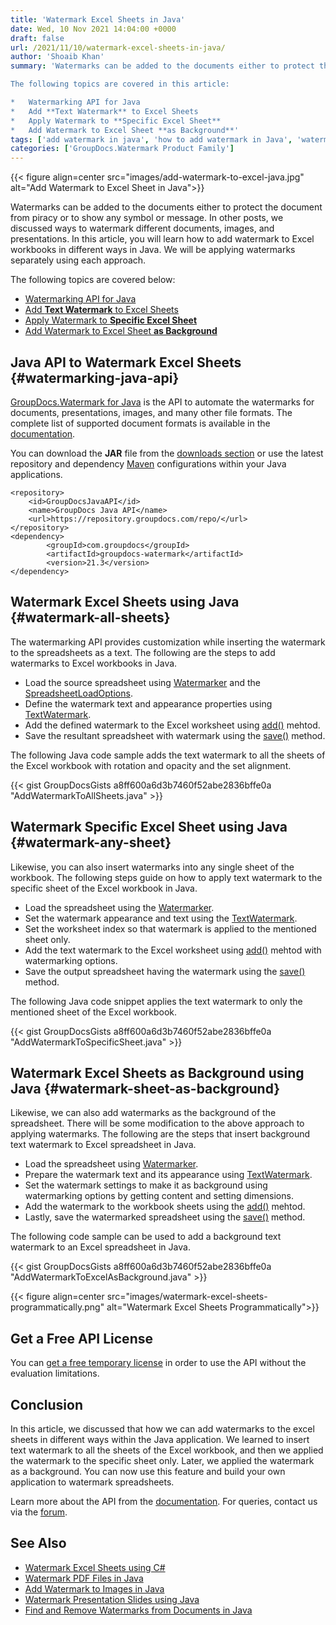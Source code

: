 ```yaml
---
title: 'Watermark Excel Sheets in Java'
date: Wed, 10 Nov 2021 14:04:00 +0000
draft: false
url: /2021/11/10/watermark-excel-sheets-in-java/
author: 'Shoaib Khan'
summary: 'Watermarks can be added to the documents either to protect the document from piracy, or to show any sumbol or message. In other posts, we discussed ways to watermark different [documents][1], [images][2], and [presentations][3]. In this article, you will learn **how to add watermark to Excel workbooks in different ways in Java**. We will be applyling watermarks separately using each approach.

The following topics are covered in this article:

*   Watermarking API for Java
*   Add **Text Watermark** to Excel Sheets
*   Apply Watermark to **Specific Excel Sheet**
*   Add Watermark to Excel Sheet **as Background**'
tags: ['add watermark in java', 'how to add watermark in Java', 'watermark excel', 'watermark excel sheets in Java', 'watermarking API for Java']
categories: ['GroupDocs.Watermark Product Family']
---
```




{{< figure align=center src="images/add-watermark-to-excel-java.jpg" alt="Add Watermark to Excel Sheet in Java">}}


Watermarks can be added to the documents either to protect the document from piracy or to show any symbol or message. In other posts, we discussed ways to watermark different documents, images, and presentations. In this article, you will learn how to add watermark to Excel workbooks in different ways in Java. We will be applying watermarks separately using each approach.

The following topics are covered below:

*   [Watermarking API for Java][4]
*   [Add **Text Watermark** to Excel Sheets][5]
*   [Apply Watermark to **Specific Excel Sheet**][6]
*   [Add Watermark to Excel Sheet **as Background**][7]

## Java API to Watermark Excel Sheets {#watermarking-java-api}

[GroupDocs.Watermark for Java][8] is the API to automate the watermarks for documents, presentations, images, and many other file formats. The complete list of supported document formats is available in the [documentation][9].

You can download the **JAR** file from the [downloads section][10] or use the latest repository and dependency [Maven][11] configurations within your Java applications.

```
<repository>
	<id>GroupDocsJavaAPI</id>
	<name>GroupDocs Java API</name>
	<url>https://repository.groupdocs.com/repo/</url>
</repository>
<dependency>
        <groupId>com.groupdocs</groupId>
        <artifactId>groupdocs-watermark</artifactId>
        <version>21.3</version> 
</dependency>
```

## Watermark Excel Sheets using Java {#watermark-all-sheets}

The watermarking API provides customization while inserting the watermark to the spreadsheets as a text. The following are the steps to add watermarks to Excel workbooks in Java.

*   Load the source spreadsheet using [Watermarker][12] and the [SpreadsheetLoadOptions][13].
*   Define the watermark text and appearance properties using [TextWatermark][14].
*   Add the defined watermark to the Excel worksheet using [add()][15] mehtod.
*   Save the resultant spreadsheet with watermark using the [save()][16] method.

The following Java code sample adds the text watermark to all the sheets of the Excel workbook with rotation and opacity and the set alignment.

{{< gist GroupDocsGists a8ff600a6d3b7460f52abe2836bffe0a "AddWatermarkToAllSheets.java" >}}

## Watermark Specific Excel Sheet using Java {#watermark-any-sheet}

Likewise, you can also insert watermarks into any single sheet of the workbook. The following steps guide on how to apply text watermark to the specific sheet of the Excel workbook in Java.

*   Load the spreadsheet using the [Watermarker][17].
*   Set the watermark appearance and text using the [TextWatermark][18].
*   Set the worksheet index so that watermark is applied to the mentioned sheet only.
*   Add the text watermark to the Excel worksheet using [add()][19] mehtod with watermarking options.
*   Save the output spreadsheet having the watermark using the [save()][20] method.

The following Java code snippet applies the text watermark to only the mentioned sheet of the Excel workbook.

{{< gist GroupDocsGists a8ff600a6d3b7460f52abe2836bffe0a "AddWatermarkToSpecificSheet.java" >}}

## Watermark Excel Sheets as Background using Java {#watermark-sheet-as-background}

Likewise, we can also add watermarks as the background of the spreadsheet. There will be some modification to the above approach to applying watermarks. The following are the steps that insert background text watermark to Excel spreadsheet in Java.

*   Load the spreadsheet using [Watermarker][21].
*   Prepare the watermark text and its appearance using [TextWatermark][22].
*   Set the watermark settings to make it as background using watermarking options by getting content and setting dimensions.
*   Add the watermark to the workbook sheets using the [add()][23] mehtod.
*   Lastly, save the watermarked spreadsheet using the [save()][24] method.

The following code sample can be used to add a background text watermark to an Excel spreadsheet in Java.

{{< gist GroupDocsGists a8ff600a6d3b7460f52abe2836bffe0a "AddWatermarkToExcelAsBackground.java" >}}



{{< figure align=center src="images/watermark-excel-sheets-programmatically.png" alt="Watermark Excel Sheets Programmatically">}}


## Get a Free API License

You can [get a free temporary license][25] in order to use the API without the evaluation limitations.

## Conclusion

In this article, we discussed that how we can add watermarks to the excel sheets in different ways within the Java application. We learned to insert text watermark to all the sheets of the Excel workbook, and then we applied the watermark to the specific sheet only. Later, we applied the watermark as a background. You can now use this feature and build your own application to watermark spreadsheets.

Learn more about the API from the [documentation][26]. For queries, contact us via the [forum][27].

## See Also

*   [Watermark Excel Sheets using C#][28]
*   [Watermark PDF Files in Java][29]
*   [Add Watermark to Images in Java][30]
*   [Watermark Presentation Slides using Java][31]
*   [Find and Remove Watermarks from Documents in Java][32]







[1]: https://blog.groupdocs.com/2021/06/26/add-watermark-to-pdf-in-java/
[2]: https://blog.groupdocs.com/2020/09/15/add-watermark-to-images-in-java/
[3]: https://blog.groupdocs.com/2021/06/09/watermark-presentation-slides-using-java/
[4]: #watermarking-java-api
[5]: #watermark-all-sheets
[6]: #watermark-any-sheet
[7]: #watermark-sheet-as-background
[8]: https://products.groupdocs.com/watermark/
[9]: https://docs.groupdocs.com/watermark/java/supported-document-formats/
[10]: https://downloads.groupdocs.com/watermark
[11]: https://repository.groupdocs.com/webapp/#/artifacts/browse/tree/General/repo/com/groupdocs/groupdocs-watermark
[12]: https://apireference.groupdocs.com/watermark/java/com.groupdocs.watermark/Watermarker
[13]: https://apireference.groupdocs.com/watermark/java/com.groupdocs.watermark.options/SpreadsheetLoadOptions
[14]: https://apireference.groupdocs.com/watermark/java/com.groupdocs.watermark.watermarks/TextWatermark
[15]: https://apireference.groupdocs.com/watermark/java/com.groupdocs.watermark/Watermarker#add(com.groupdocs.watermark.Watermark)
[16]: https://apireference.groupdocs.com/watermark/java/com.groupdocs.watermark/Watermarker#save(java.lang.String)
[17]: https://apireference.groupdocs.com/watermark/java/com.groupdocs.watermark/Watermarker
[18]: https://apireference.groupdocs.com/watermark/java/com.groupdocs.watermark.watermarks/TextWatermark
[19]: https://apireference.groupdocs.com/watermark/java/com.groupdocs.watermark/Watermarker#add(com.groupdocs.watermark.Watermark)
[20]: https://apireference.groupdocs.com/watermark/java/com.groupdocs.watermark/Watermarker#save(java.lang.String)
[21]: https://apireference.groupdocs.com/watermark/java/com.groupdocs.watermark/Watermarker
[22]: https://apireference.groupdocs.com/watermark/java/com.groupdocs.watermark.watermarks/TextWatermark
[23]: https://apireference.groupdocs.com/watermark/java/com.groupdocs.watermark/Watermarker#add(com.groupdocs.watermark.Watermark)
[24]: https://apireference.groupdocs.com/watermark/java/com.groupdocs.watermark/Watermarker#save(java.lang.String)
[25]: https://purchase.groupdocs.com/temporary-license
[26]: https://docs.groupdocs.com/watermark
[27]: https://forum.groupdocs.com/
[28]: https://blog.groupdocs.com/2021/11/04/watermark-excel-sheets-using-csharp/
[29]: https://blog.groupdocs.com/2021/06/26/add-watermark-to-pdf-in-java/
[30]: https://blog.groupdocs.com/2020/09/15/add-watermark-to-images-in-java/
[31]: https://blog.groupdocs.com/2021/06/09/watermark-presentation-slides-using-java/
[32]: https://blog.groupdocs.com/2020/11/30/find-and-remove-watermarks-from-documents-in-java/

